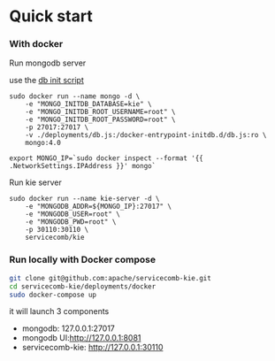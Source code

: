 # Quick start

### With docker
Run mongodb server

use the [db init script](https://github.com/apache/servicecomb-kie/blob/master/deployments/db.js)

```shell script
sudo docker run --name mongo -d \
    -e "MONGO_INITDB_DATABASE=kie" \
    -e "MONGO_INITDB_ROOT_USERNAME=root" \
    -e "MONGO_INITDB_ROOT_PASSWORD=root" \
    -p 27017:27017 \
    -v ./deployments/db.js:/docker-entrypoint-initdb.d/db.js:ro \
    mongo:4.0
```
```shell script
export MONGO_IP=`sudo docker inspect --format '{{ .NetworkSettings.IPAddress }}' mongo`
```
Run kie server
```shell script
sudo docker run --name kie-server -d \
    -e "MONGODB_ADDR=${MONGO_IP}:27017" \
    -e "MONGODB_USER=root" \
    -e "MONGODB_PWD=root" \
    -p 30110:30110 \
    servicecomb/kie
```


### Run locally with Docker compose

```bash
git clone git@github.com:apache/servicecomb-kie.git
cd servicecomb-kie/deployments/docker
sudo docker-compose up
```
it will launch 3 components 
- mongodb: 127.0.0.1:27017
- mongodb UI:http://127.0.0.1:8081
- servicecomb-kie: http://127.0.0.1:30110

